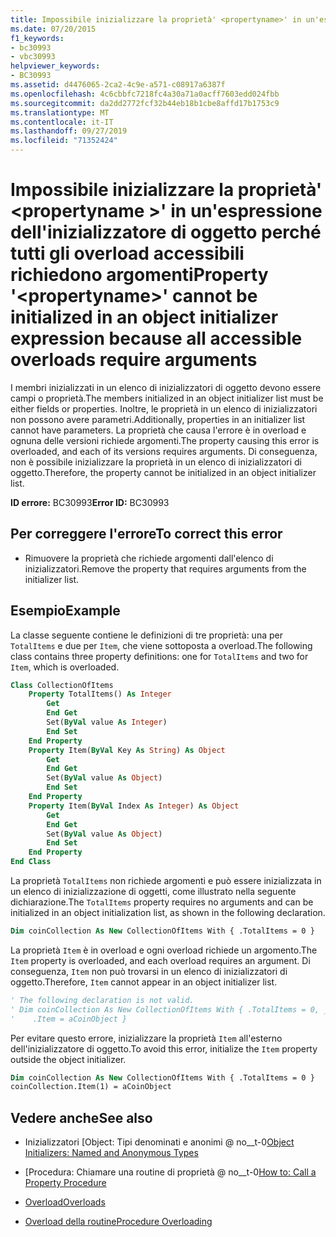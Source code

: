 ```yaml
---
title: Impossibile inizializzare la proprietà' <propertyname>' in un'espressione dell'inizializzatore di oggetto perché tutti gli overload accessibili richiedono argomenti
ms.date: 07/20/2015
f1_keywords:
- bc30993
- vbc30993
helpviewer_keywords:
- BC30993
ms.assetid: d4476065-2ca2-4c9e-a571-c08917a6387f
ms.openlocfilehash: 4c6cbbfc7218fc4a30a71a0acff7603edd024fbb
ms.sourcegitcommit: da2dd2772fcf32b44eb18b1cbe8affd17b1753c9
ms.translationtype: MT
ms.contentlocale: it-IT
ms.lasthandoff: 09/27/2019
ms.locfileid: "71352424"
---
```

# <a name="property-propertyname-cannot-be-initialized-in-an-object-initializer-expression-because-all-accessible-overloads-require-arguments"></a><span data-ttu-id="c4a2b-102">Impossibile inizializzare la proprietà' \<propertyname >' in un'espressione dell'inizializzatore di oggetto perché tutti gli overload accessibili richiedono argomenti</span><span class="sxs-lookup"><span data-stu-id="c4a2b-102">Property '\<propertyname>' cannot be initialized in an object initializer expression because all accessible overloads require arguments</span></span>
<span data-ttu-id="c4a2b-103">I membri inizializzati in un elenco di inizializzatori di oggetto devono essere campi o proprietà.</span><span class="sxs-lookup"><span data-stu-id="c4a2b-103">The members initialized in an object initializer list must be either fields or properties.</span></span> <span data-ttu-id="c4a2b-104">Inoltre, le proprietà in un elenco di inizializzatori non possono avere parametri.</span><span class="sxs-lookup"><span data-stu-id="c4a2b-104">Additionally, properties in an initializer list cannot have parameters.</span></span> <span data-ttu-id="c4a2b-105">La proprietà che causa l'errore è in overload e ognuna delle versioni richiede argomenti.</span><span class="sxs-lookup"><span data-stu-id="c4a2b-105">The property causing this error is overloaded, and each of its versions requires arguments.</span></span> <span data-ttu-id="c4a2b-106">Di conseguenza, non è possibile inizializzare la proprietà in un elenco di inizializzatori di oggetto.</span><span class="sxs-lookup"><span data-stu-id="c4a2b-106">Therefore, the property cannot be initialized in an object initializer list.</span></span>  
  
 <span data-ttu-id="c4a2b-107">**ID errore:** BC30993</span><span class="sxs-lookup"><span data-stu-id="c4a2b-107">**Error ID:** BC30993</span></span>  
  
## <a name="to-correct-this-error"></a><span data-ttu-id="c4a2b-108">Per correggere l'errore</span><span class="sxs-lookup"><span data-stu-id="c4a2b-108">To correct this error</span></span>  
  
- <span data-ttu-id="c4a2b-109">Rimuovere la proprietà che richiede argomenti dall'elenco di inizializzatori.</span><span class="sxs-lookup"><span data-stu-id="c4a2b-109">Remove the property that requires arguments from the initializer list.</span></span>  
  
## <a name="example"></a><span data-ttu-id="c4a2b-110">Esempio</span><span class="sxs-lookup"><span data-stu-id="c4a2b-110">Example</span></span>  
 <span data-ttu-id="c4a2b-111">La classe seguente contiene le definizioni di tre proprietà: una per `TotalItems` e due per `Item`, che viene sottoposta a overload.</span><span class="sxs-lookup"><span data-stu-id="c4a2b-111">The following class contains three property definitions: one for `TotalItems` and two for `Item`, which is overloaded.</span></span>  
  
```vb  
Class CollectionOfItems  
    Property TotalItems() As Integer  
        Get  
        End Get  
        Set(ByVal value As Integer)  
        End Set  
    End Property  
    Property Item(ByVal Key As String) As Object  
        Get  
        End Get  
        Set(ByVal value As Object)  
        End Set  
    End Property  
    Property Item(ByVal Index As Integer) As Object  
        Get  
        End Get  
        Set(ByVal value As Object)  
        End Set  
    End Property  
End Class  
```  
  
 <span data-ttu-id="c4a2b-112">La proprietà `TotalItems` non richiede argomenti e può essere inizializzata in un elenco di inizializzazione di oggetti, come illustrato nella seguente dichiarazione.</span><span class="sxs-lookup"><span data-stu-id="c4a2b-112">The `TotalItems` property requires no arguments and can be initialized in an object initialization list, as shown in the following declaration.</span></span>  
  
```vb  
Dim coinCollection As New CollectionOfItems With { .TotalItems = 0 }  
```  
  
 <span data-ttu-id="c4a2b-113">La proprietà `Item` è in overload e ogni overload richiede un argomento.</span><span class="sxs-lookup"><span data-stu-id="c4a2b-113">The `Item` property is overloaded, and each overload requires an argument.</span></span> <span data-ttu-id="c4a2b-114">Di conseguenza, `Item` non può trovarsi in un elenco di inizializzatori di oggetto.</span><span class="sxs-lookup"><span data-stu-id="c4a2b-114">Therefore, `Item` cannot appear in an object initializer list.</span></span>  
  
```vb  
' The following declaration is not valid.  
' Dim coinCollection As New CollectionOfItems With { .TotalItems = 0, _  
'    .Item = aCoinObject }  
```  
  
 <span data-ttu-id="c4a2b-115">Per evitare questo errore, inizializzare la proprietà `Item` all'esterno dell'inizializzatore di oggetto.</span><span class="sxs-lookup"><span data-stu-id="c4a2b-115">To avoid this error, initialize the `Item` property outside the object initializer.</span></span>  
  
```vb  
Dim coinCollection As New CollectionOfItems With { .TotalItems = 0 }  
coinCollection.Item(1) = aCoinObject  
```  
  
## <a name="see-also"></a><span data-ttu-id="c4a2b-116">Vedere anche</span><span class="sxs-lookup"><span data-stu-id="c4a2b-116">See also</span></span>

- <span data-ttu-id="c4a2b-117">Inizializzatori [Object: Tipi denominati e anonimi @ no__t-0</span><span class="sxs-lookup"><span data-stu-id="c4a2b-117">[Object Initializers: Named and Anonymous Types](../../visual-basic/programming-guide/language-features/objects-and-classes/object-initializers-named-and-anonymous-types.md)</span></span>
- <span data-ttu-id="c4a2b-118">[Procedura: Chiamare una routine di proprietà @ no__t-0</span><span class="sxs-lookup"><span data-stu-id="c4a2b-118">[How to: Call a Property Procedure](../../visual-basic/programming-guide/language-features/procedures/how-to-call-a-property-procedure.md)</span></span>

- [<span data-ttu-id="c4a2b-119">Overload</span><span class="sxs-lookup"><span data-stu-id="c4a2b-119">Overloads</span></span>](../../visual-basic/language-reference/modifiers/overloads.md)
- [<span data-ttu-id="c4a2b-120">Overload della routine</span><span class="sxs-lookup"><span data-stu-id="c4a2b-120">Procedure Overloading</span></span>](../../visual-basic/programming-guide/language-features/procedures/procedure-overloading.md)
